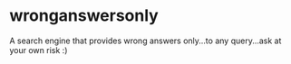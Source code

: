 # wronganswersonly
A search engine that provides wrong answers only...to any query...ask at your own risk :) 
